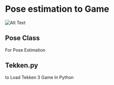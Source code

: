 # Pose estimation to Game


![Alt Text](https://github.com/themnvrao76/Pose-To-Game/blob/main/Demo.gif)



## Pose Class
For Pose Estimation

## Tekken.py
to Load Tekken 3 Game In Python
